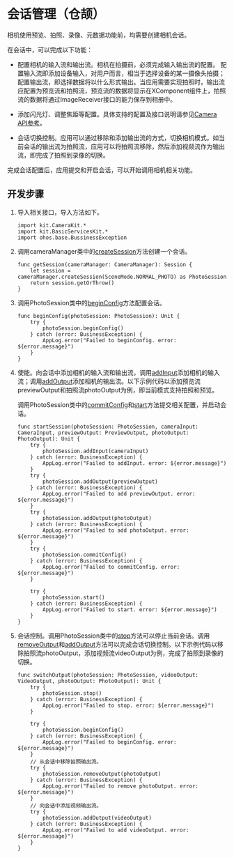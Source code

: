 # 会话管理（仓颉）

相机使用预览、拍照、录像、元数据功能前，均需要创建相机会话。

在会话中，可以完成以下功能：

- 配置相机的输入流和输出流。相机在拍摄前，必须完成输入输出流的配置。
  配置输入流即添加设备输入，对用户而言，相当于选择设备的某一摄像头拍摄；配置输出流，即选择数据将以什么形式输出。当应用需要实现拍照时，输出流应配置为预览流和拍照流，预览流的数据将显示在XComponent组件上，拍照流的数据将通过ImageReceiver接口的能力保存到相册中。

- 添加闪光灯、调整焦距等配置。具体支持的配置及接口说明请参见[Camera API参考](../../../../API_Reference/source_zh_cn/apis/CameraKit/cj-apis-multimedia-camera.md)。

- 会话切换控制。应用可以通过移除和添加输出流的方式，切换相机模式。如当前会话的输出流为拍照流，应用可以将拍照流移除，然后添加视频流作为输出流，即完成了拍照到录像的切换。

完成会话配置后，应用提交和开启会话，可以开始调用相机相关功能。

## 开发步骤

1. 导入相关接口，导入方法如下。

    <!-- compile -->

    ```cangjie
    import kit.CameraKit.*
    import kit.BasicServicesKit.*
    import ohos.base.BussinessException
    ```

2. 调用cameraManager类中的[createSession](../../../../API_Reference/source_zh_cn/apis/CameraKit/cj-apis-multimedia-camera.md#func-createsessionscenemode)方法创建一个会话。

    <!-- compile -->

    ```cangjie
    func getSession(cameraManager: CameraManager): Session {
        let session = cameraManager.createSession(SceneMode.NORMAL_PHOTO) as PhotoSession
        return session.getOrThrow()
    }
    ```

3. 调用PhotoSession类中的[beginConfig](../../../../API_Reference/source_zh_cn/apis/CameraKit/cj-apis-multimedia-camera.md#func-beginconfig)方法配置会话。

    <!-- compile -->

    ```cangjie
    func beginConfig(photoSession: PhotoSession): Unit {
        try {
            photoSession.beginConfig()
        } catch (error: BusinessException) {
            AppLog.error("Failed to beginConfig. error: ${error.message}")
        }
    }
    ```

4. 使能。向会话中添加相机的输入流和输出流，调用[addInput](../../../../API_Reference/source_zh_cn/apis/CameraKit/cj-apis-multimedia-camera.md#func-addinputcamerainput)添加相机的输入流；调用[addOutput](../../../../API_Reference/source_zh_cn/apis/CameraKit/cj-apis-multimedia-camera.md#func-addoutputcameraoutput)添加相机的输出流。以下示例代码以添加预览流previewOutput和拍照流photoOutput为例，即当前模式支持拍照和预览。

    调用PhotoSession类中的[commitConfig](../../../../API_Reference/source_zh_cn/apis/CameraKit/cj-apis-multimedia-camera.md#func-commitconfig)和[start](../../../../API_Reference/source_zh_cn/apis/CameraKit/cj-apis-multimedia-camera.md#func-start)方法提交相关配置，并启动会话。

    <!-- compile -->

    ```cangjie
    func startSession(photoSession: PhotoSession, cameraInput: CameraInput, previewOutput: PreviewOutput, photoOutput: PhotoOutput): Unit {
        try {
            photoSession.addInput(cameraInput)
        } catch (error: BusinessException) {
            AppLog.error("Failed to addInput. error: ${error.message}")
        }
        try {
            photoSession.addOutput(previewOutput)
        } catch (error: BusinessException) {
            AppLog.error("Failed to add previewOutput. error: ${error.message}")
        }
        try {
            photoSession.addOutput(photoOutput)
        } catch (error: BusinessException) {
            AppLog.error("Failed to add photoOutput. error: ${error.message}")
        }
        try {
            photoSession.commitConfig()
        } catch (error: BusinessException) {
            AppLog.error("Failed to commitConfig. error: ${error.message}")
        }

        try {
            photoSession.start()
        } catch (error: BusinessException) {
            AppLog.error("Failed to start. error: ${error.message}")
        }
    }
    ```

5. 会话控制。调用PhotoSession类中的[stop](../../../../API_Reference/source_zh_cn/apis/CameraKit/cj-apis-multimedia-camera.md#func-stop)方法可以停止当前会话。调用[removeOutput](../../../../API_Reference/source_zh_cn/apis/CameraKit/cj-apis-multimedia-camera.md#func-removeoutputcameraoutput)和[addOutput](../../../../API_Reference/source_zh_cn/apis/CameraKit/cj-apis-multimedia-camera.md#func-addoutputcameraoutput)方法可以完成会话切换控制。以下示例代码以移除拍照流photoOutput，添加视频流videoOutput为例，完成了拍照到录像的切换。

    <!-- compile -->

    ```cangjie
    func switchOutput(photoSession: PhotoSession, videoOutput: VideoOutput, photoOutput: PhotoOutput): Unit {
        try {
            photoSession.stop()
        } catch (error: BusinessException) {
            AppLog.error("Failed to stop. error: ${error.message}")
        }

        try {
            photoSession.beginConfig()
        } catch (error: BusinessException) {
            AppLog.error("Failed to beginConfig. error: ${error.message}")
        }
        // 从会话中移除拍照输出流。
        try {
            photoSession.removeOutput(photoOutput)
        } catch (error: BusinessException) {
            AppLog.error("Failed to remove photoOutput. error: ${error.message}")
        }
        // 向会话中添加视频输出流。
        try {
            photoSession.addOutput(videoOutput)
        } catch (error: BusinessException) {
            AppLog.error("Failed to add videoOutput. error: ${error.message}")
        }
    }
    ```

